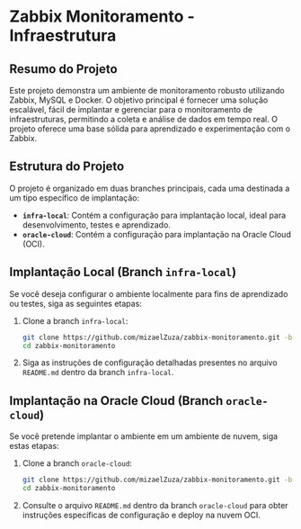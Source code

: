 # Zabbix Monitoramento - Infraestrutura

## Resumo do Projeto

Este projeto demonstra um ambiente de monitoramento robusto utilizando Zabbix, MySQL e Docker. O objetivo principal é fornecer uma solução escalável, fácil de implantar e gerenciar para o monitoramento de infraestruturas, permitindo a coleta e análise de dados em tempo real.  O projeto oferece uma base sólida para aprendizado e experimentação com o Zabbix.

## Estrutura do Projeto

O projeto é organizado em duas branches principais, cada uma destinada a um tipo específico de implantação:

*   **`infra-local`**: Contém a configuração para implantação local, ideal para desenvolvimento, testes e aprendizado.
*   **`oracle-cloud`**: Contém a configuração para implantação na Oracle Cloud (OCI).

## Implantação Local (Branch `infra-local`)

Se você deseja configurar o ambiente localmente para fins de aprendizado ou testes, siga as seguintes etapas:

1.  Clone a branch `infra-local`:
    ```bash
    git clone https://github.com/mizaelZuza/zabbix-monitoramento.git -b infra-local
    cd zabbix-monitoramento
    ```
2.  Siga as instruções de configuração detalhadas presentes no arquivo `README.md` dentro da branch `infra-local`.

## Implantação na Oracle Cloud (Branch `oracle-cloud`)

Se você pretende implantar o ambiente em um ambiente de nuvem, siga estas etapas:

1.  Clone a branch `oracle-cloud`:
    ```bash
    git clone https://github.com/mizaelZuza/zabbix-monitoramento.git -b oracle-cloud
    cd zabbix-monitoramento
    ```
2.  Consulte o arquivo `README.md` dentro da branch `oracle-cloud` para obter instruções específicas de configuração e deploy na nuvem OCI.


